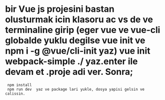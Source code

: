 # bir Vue js projesini bastan olusturmak icin klasoru ac vs de ve terminaline girip (eger vue ve vue-cli globalde yuklu degilse  vue init ve  npm i -g @vue/cli-init yaz)  vue init webpack-simple ./ yaz.enter ile devam et .proje adi ver. Sonra;
     npm install
     npm run dev  yaz ve package lari yukle, dosya yapisi gelsin ve calissin.